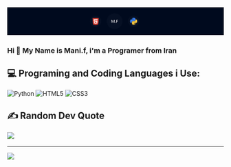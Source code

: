 <br>


![banner](src/banner.png)
### Hi 👋 My Name is Mani.f, i'm a Programer from Iran
## 💻 Programing and Coding Languages i Use:
![Python](https://img.shields.io/badge/python-3670A0?style=for-the-badge&logo=python&logoColor=white) ![HTML5](https://img.shields.io/badge/html5-%23E34F26.svg?style=for-the-badge&logo=html5&logoColor=white) ![CSS3](https://img.shields.io/badge/css3-%231572B6.svg?style=for-the-badge&logo=css3&logoColor=white)

## ✍️ Random Dev Quote
![](https://quotes-github-readme.vercel.app/api?type=horizontal&theme=dark)

---
[![](https://visitcount.itsvg.in/api?id=manifarizi&icon=0&color=8)](https://github.com/manifarizi)
